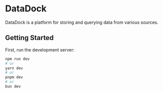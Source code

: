 # DataDock

DataDock is a platform for storing and querying data from various sources.

## Getting Started

First, run the development server:

```bash
npm run dev
# or
yarn dev
# or
pnpm dev
# or
bun dev
```
